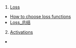 1. [Loss](./Losses/)
* [How to choose loss functions](./Losses/How_to_Choose_Loss_Functions_When_Training_Deep_Learning_Neural_Networks.md)
* [Loss_总结](./Losses/Loss_总结.md)

2. [Activations](./Activations/)
* 

<!-- | ID  | Topic           | References  |
|:---:|:---------------:|:------:|
|  1  | Loss         | [ref1](./Linux/)   |
|  2  |            | [Git](./Git/)       |
|  3  | Docker        | [Docker](./Docker)  | --
